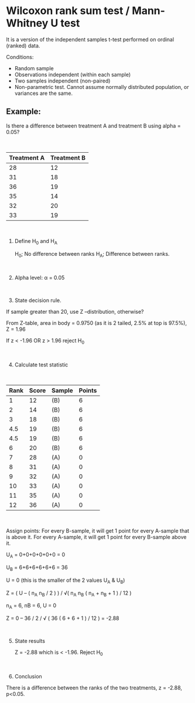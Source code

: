# Wilcoxon rank sum test / Mann-Whitney U test  

It is a version of the independent samples t-test performed on ordinal (ranked) data.

Conditions: 
* Random sample   
* Observations independent (within each sample)
* Two samples independent (non-paired)  
* Non-parametric test. Cannot assume normally distributed population, or variances are the same.    


## Example:

Is there a difference between treatment A and treatment B using alpha = 0.05?

</br>

<table>
<thead>
    <tr>
        <th>Treatment A</th>
        <th>Treatment B</th>
    </tr>
</thead>
<tbody>
    <tr>
        <td>28</td>
        <td>12</td>
    </tr>
    <tr>
        <td>31</td>
        <td>18</td>
    </tr>
    <tr>
        <td>36</td>
        <td>19</td>
    </tr>
    <tr>
        <td>35</td>
        <td>14</td>
    </tr>
    <tr>
        <td>32</td>
        <td>20</td>
    </tr>
    <tr>
        <td>33</td>
        <td>19</td>
    </tr>
</tbody>
</table>

</br>


1. Define H<sub>0</sub> and H<sub>A</sub>    
    
    H<sub>0</sub>; No difference between ranks 
    H<sub>A</sub>; Difference between ranks.   

</br>

2. Alpha level: α = 0.05    

</br>

3. State decision rule. 

If sample greater than 20, use Z –distribution, otherwise?  

From Z-table, area in body = 0.9750 (as it is 2 tailed, 2.5% at top is 97.5%), Z = 1.96 

If z < -1.96 OR z > 1.96 reject H<sub>0</sub>

</br>

4. Calculate test statistic 


</br>

<table>
<thead>
    <tr>
        <th>Rank</th>
        <th>Score</th>
        <th>Sample</th>
        <th>Points</th>
    </tr>
</thead>
<tbody>
    <tr>
        <td>1</td>
        <td>12</td>
        <td>(B)</td>
        <td>6</td>
    </tr>
    <tr>
        <td>2</td>
        <td>14</td>
        <td>(B)</td>
        <td>6</td>
    </tr>
    <tr>
        <td>3</td>
        <td>18</td>
        <td>(B)</td>
        <td>6</td>
    </tr>
    <tr>
        <td>4.5</td>
        <td>19</td>
        <td>(B)</td>
        <td>6</td>
    </tr>
    <tr>
        <td>4.5</td>
        <td>19</td>
        <td>(B)</td>
        <td>6</td>
    </tr>
    <tr>
        <td>6</td>
        <td>20</td>
        <td>(B)</td>
        <td>6</td>
    </tr>
    <tr>
        <td>7</td>
        <td>28</td>
        <td>(A)</td>
        <td>0</td>
    </tr>
    <tr>
        <td>8</td>
        <td>31</td>
        <td>(A)</td>
        <td>0</td>
    </tr>
    <tr>
        <td>9</td>
        <td>32</td>
        <td>(A)</td>
        <td>0</td>
    </tr>
    <tr>
        <td>10</td>
        <td>33</td>
        <td>(A)</td>
        <td>0</td>
    </tr>
    <tr>
        <td>11</td>
        <td>35</td>
        <td>(A)</td>
        <td>0</td>
    </tr>
    <tr>
        <td>12</td>
        <td>36</td>
        <td>(A)</td>
        <td>0</td>
    </tr>
</tbody>
</table>

</br>

Assign points: For every B-sample, it will get 1 point for every A-sample that is above it. For every A-sample, it will get 1 point for every B-sample above it.    

U<sub>A</sub> = 0+0+0+0+0+0 = 0 

U<sub>B</sub> = 6+6+6+6+6+6 = 36    

U = 0 (this is the smaller of the 2 values U<sub>A</sub> & U<sub>B</sub>)

Z = ( U – ( n<sub>A</sub> n<sub>B</sub> / 2 ) ) / √( n<sub>A</sub> n<sub>B</sub> ( n<sub>A</sub> + n<sub>B</sub> + 1 ) / 12 ) 

n<sub>A</sub> = 6, nB = 6, U = 0   

Z = 0 – 36 / 2  /  √ ( 36 ( 6 + 6 + 1 ) / 12 ) = -2.88  

</br>

5. State results    

    Z = -2.88 which is < -1.96. Reject H<sub>0</sub>

</br>

6. Conclusion   

There is a difference between the ranks of the two treatments, z = -2.88, p<0.05.
